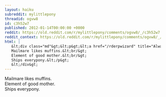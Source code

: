 ```yaml
---
layout: haiku
subreddit: mylittlepony
threadid: ogvw8
id: c3h52w7
published: 2012-01-14T00:00:00 +0000
reddit: https://old.reddit.com/r/mylittlepony/comments/ogvw8/_/c3h52w7
reddit_context: https://old.reddit.com/r/mylittlepony/comments/ogvw8/_/c3h52w7?context=3
html: |
   &lt;div class="md"&gt;&lt;p&gt;&lt;a href="/rderpwizard" title="Always Relevant / Occular Impairment Mocks  / Paper Bag Princess"&gt;&lt;/a&gt;
   Mailmare likes muffins.&lt;br/&gt;
   Element of good mother.&lt;br/&gt;
   Ships everypony.&lt;/p&gt;
   &lt;/div&gt;
---
```


[](/rderpwizard "Always Relevant / Occular Impairment Mocks  / Paper Bag Princess")
Mailmare likes muffins.  
Element of good mother.  
Ships everypony.
